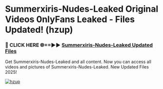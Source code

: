 # Summerxiris-Nudes-Leaked Original Videos 0nlyFans Leaked - Files Updated! (hzup)

<h3>🔴 CLICK HERE 🌐==►► <a href="https://tinyurl.com/4mcuefdz" rel="nofollow">Summerxiris-Nudes-Leaked Updated Files</a></h3>

Get Summerxiris-Nudes-Leaked and all content. Now you can access all videos and pictures of Summerxiris-Nudes-Leaked. New Updated Files 2025!

[![hzup](https://i.imgur.com/StAQSOY.gif)](https://tinyurl.com/4mcuefdz)
